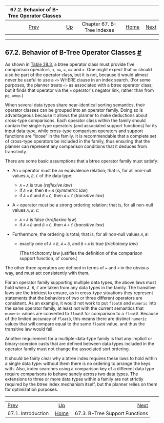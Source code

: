 

|    67.2. Behavior of B-Tree Operator Classes   |                                               |                            |                                                       |                                                                    |
| :--------------------------------------------: | :-------------------------------------------- | :------------------------: | ----------------------------------------------------: | -----------------------------------------------------------------: |
| [Prev](btree-intro.html "67.1. Introduction")  | [Up](btree.html "Chapter 67. B-Tree Indexes") | Chapter 67. B-Tree Indexes | [Home](index.html "PostgreSQL 17devel Documentation") |  [Next](btree-support-funcs.html "67.3. B-Tree Support Functions") |

***

## 67.2. Behavior of B-Tree Operator Classes [#](#BTREE-BEHAVIOR)

As shown in [Table 38.3](xindex.html#XINDEX-BTREE-STRAT-TABLE "Table 38.3. B-Tree Strategies"), a btree operator class must provide five comparison operators, `<`, `<=`, `=`, `>=` and `>`. One might expect that `<>` should also be part of the operator class, but it is not, because it would almost never be useful to use a `<>` WHERE clause in an index search. (For some purposes, the planner treats `<>` as associated with a btree operator class; but it finds that operator via the `=` operator's negator link, rather than from `pg_amop`.)

When several data types share near-identical sorting semantics, their operator classes can be grouped into an operator family. Doing so is advantageous because it allows the planner to make deductions about cross-type comparisons. Each operator class within the family should contain the single-type operators (and associated support functions) for its input data type, while cross-type comparison operators and support functions are “loose” in the family. It is recommendable that a complete set of cross-type operators be included in the family, thus ensuring that the planner can represent any comparison conditions that it deduces from transitivity.

There are some basic assumptions that a btree operator family must satisfy:

* An `=` operator must be an equivalence relation; that is, for all non-null values *`A`*, *`B`*, *`C`* of the data type:

  * *`A`* `=` *`A`* is true (*reflexive law*)
  * if *`A`* `=` *`B`*, then *`B`* `=` *`A`* (*symmetric law*)
  * if *`A`* `=` *`B`* and *`B`* `=` *`C`*, then *`A`* `=` *`C`* (*transitive law*)

* A `<` operator must be a strong ordering relation; that is, for all non-null values *`A`*, *`B`*, *`C`*:

  * *`A`* `<` *`A`* is false (*irreflexive law*)
  * if *`A`* `<` *`B`* and *`B`* `<` *`C`*, then *`A`* `<` *`C`* (*transitive law*)

* Furthermore, the ordering is total; that is, for all non-null values *`A`*, *`B`*:

  * exactly one of *`A`* `<` *`B`*, *`A`* `=` *`B`*, and *`B`* `<` *`A`* is true (*trichotomy law*)

    (The trichotomy law justifies the definition of the comparison support function, of course.)

The other three operators are defined in terms of `=` and `<` in the obvious way, and must act consistently with them.

For an operator family supporting multiple data types, the above laws must hold when *`A`*, *`B`*, *`C`* are taken from any data types in the family. The transitive laws are the trickiest to ensure, as in cross-type situations they represent statements that the behaviors of two or three different operators are consistent. As an example, it would not work to put `float8` and `numeric` into the same operator family, at least not with the current semantics that `numeric` values are converted to `float8` for comparison to a `float8`. Because of the limited accuracy of `float8`, this means there are distinct `numeric` values that will compare equal to the same `float8` value, and thus the transitive law would fail.

Another requirement for a multiple-data-type family is that any implicit or binary-coercion casts that are defined between data types included in the operator family must not change the associated sort ordering.

It should be fairly clear why a btree index requires these laws to hold within a single data type: without them there is no ordering to arrange the keys with. Also, index searches using a comparison key of a different data type require comparisons to behave sanely across two data types. The extensions to three or more data types within a family are not strictly required by the btree index mechanism itself, but the planner relies on them for optimization purposes.

***

|                                                |                                                       |                                                                    |
| :--------------------------------------------- | :---------------------------------------------------: | -----------------------------------------------------------------: |
| [Prev](btree-intro.html "67.1. Introduction")  |     [Up](btree.html "Chapter 67. B-Tree Indexes")     |  [Next](btree-support-funcs.html "67.3. B-Tree Support Functions") |
| 67.1. Introduction                             | [Home](index.html "PostgreSQL 17devel Documentation") |                                     67.3. B-Tree Support Functions |
